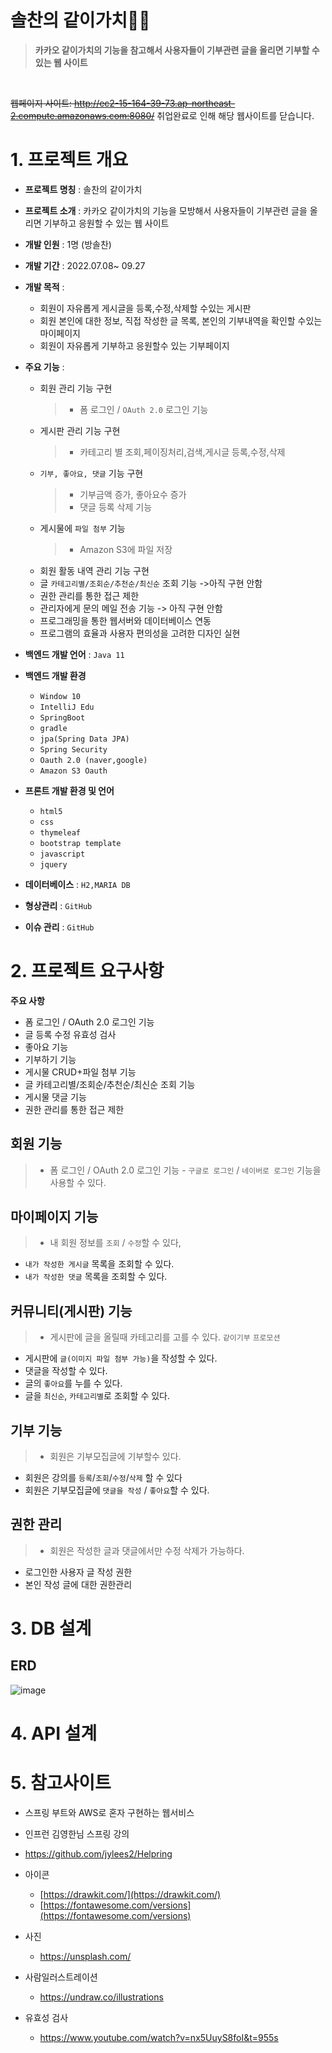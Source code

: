 # 솔찬의 같이가치👩‍💻

> **카카오 같이가치의 기능을 참고해서 사용자들이 기부관련 글을 올리면 기부할 수 있는 웹 사이트**

<br/>

~~웹페이지 사이트: http://ec2-15-164-39-73.ap-northeast-2.compute.amazonaws.com:8080/~~
취업완료로 인해 해당 웹사이트를 닫습니다.

# 1. 프로젝트 개요
- **프로젝트 명칭** : 솔찬의 같이가치
- **프로젝트 소개** : 카카오 같이가치의 기능을 모방해서 사용자들이 기부관련 글을 올리면 기부하고 응원할 수 있는 웹 사이트
- **개발 인원** : 1명 (방솔찬)
- **개발 기간** : 2022.07.08~ 09.27
- **개발 목적** : 
  - 회원이 자유롭게 게시글을 등록,수정,삭제할 수있는 게시판
  - 회원 본인에 대한 정보, 직접 작성한 글 목록, 본인의 기부내역을 확인할 수있는 마이페이지
  - 회원이 자유롭게 기부하고 응원할수 있는 기부페이지

- **주요 기능** :
  - 회원 관리 기능 구현
      >- 폼 로그인 / `OAuth 2.0` 로그인 기능
  - 게시판 관리 기능 구현
      >- 카테고리 별 조회,페이징처리,검색,게시글 등록,수정,삭제 
  - `기부, 좋아요, 댓글`  기능 구현
      >- 기부금액 증가, 좋아요수 증가 
      >- 댓글 등록 삭제 기능 
  - 게시물에 `파일 첨부` 기능
      >-  Amazon S3에 파일 저장 
  - 회원 활동 내역 관리 기능 구현
  - 글 `카테고리별/조회순/추천순/최신순` 조회 기능 ->아직 구현 안함 
  - 권한 관리를 통한 접근 제한
  - 관리자에게 문의 메일 전송 기능 -> 아직 구현 안함 
  - 프로그래밍을 통한 웹서버와 데이터베이스 연동
  - 프로그램의 효율과 사용자 편의성을 고려한 디자인 실현 


- **백엔드 개발 언어** : `Java 11`
- **백엔드 개발 환경**
  - `Window 10`
  - `IntelliJ Edu`
  - `SpringBoot`
  - `gradle`
  - `jpa(Spring Data JPA)`
  - `Spring Security`
  - `Oauth 2.0 (naver,google)`
  - `Amazon S3 Oauth`


- **프론트 개발 환경 및 언어**
  - `html5`
  - `css`
  - `thymeleaf`
  - `bootstrap template`
  - `javascript`
  - `jquery`
  
- **데이터베이스** : `H2,MARIA DB`
- **형상관리** : `GitHub`
- **이슈 관리** : `GitHub`


# 2. 프로젝트 요구사항

**주요 사항**
- 폼 로그인 / OAuth 2.0 로그인 기능
- 글 등록 수정 유효성 검사
- 좋아요 기능
- 기부하기 기능
- 게시물 CRUD+파일 첨부 기능
- 글 카테고리별/조회순/추천순/최신순 조회 기능
- 게시물 댓글 기능
- 권한 관리를 통한 접근 제한


## 회원 기능
>-  폼 로그인 / OAuth 2.0 로그인 기능 - `구글로 로그인` / `네이버로 로그인` 기능을 사용할 수 있다.

## 마이페이지 기능
> - 내 회원 정보를 `조회` / `수정`할 수 있다,
- `내가 작성한 게시글` 목록을 조회할 수 있다.
- `내가 작성한 댓글` 목록을 조회할 수 있다.

## 커뮤니티(게시판) 기능
> - 게시판에 글을 올릴때 카테고리를 고를 수 있다. `같이기부` `프로모션`
- 게시판에 `글(이미지 파일 첨부 가능)`을 작성할 수 있다.
- 댓글을 작성할 수 있다.
- 글의 `좋아요`를 누를 수 있다.
- 글을 `최신순`, `카테고리별`로 조회할 수 있다.

## 기부 기능
> - 회원은 기부모집글에 기부할수 있다.
- 회원은 강의를 `등록`/`조회`/`수정`/`삭제` 할 수 있다
- 회원은 기부모집글에 `댓글을 작성` / `좋아요`할 수 있다.

## 권한 관리
> - 회원은 작성한 글과 댓글에서만 수정 삭제가 가능하다.
- 로그인한 사용자 글 작성 권한
- 본인 작성 글에 대한 권한관리

# 3. DB 설계
## ERD

![image](https://user-images.githubusercontent.com/26202424/187957680-004a1309-264e-4eae-99e6-1b8965a8a40d.png)



# 4. API 설계



# 5. 참고사이트
- 스프링 부트와 AWS로 혼자 구현하는 웹서비스
- 인프런 김영한님 스프링 강의
- https://github.com/jylees2/Helpring 


- 아이콘
  - [https://drawkit.com/](https://drawkit.com/)
  - [https://fontawesome.com/versions](https://fontawesome.com/versions)  

- 사진
  -  https://unsplash.com/
- 사람일러스트레이션
  -   https://undraw.co/illustrations
- 유효성 검사
  -   https://www.youtube.com/watch?v=nx5UuyS8foI&t=955s

